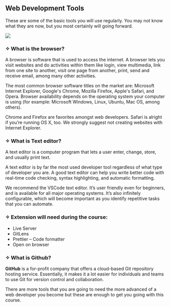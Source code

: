 ## Web Development Tools

These are some of the basic tools you will use regularly. You may not know what they are now, but you most certainly will going forward.

![](https://i.imgur.com/vWY5rj1.png)

### ✧ What is the browser?

A browser is software that is used to access the internet. A browser lets you visit websites and do activities within them like login, view multimedia, link from one site to another, visit one page from another, print, send and receive email, among many other activities.

The most common browser software titles on the market are: Microsoft Internet Explorer, Google's Chrome, Mozilla Firefox, Apple's Safari, and Opera. Browser availability depends on the operating system your computer is using (for example: Microsoft Windows, Linux, Ubuntu, Mac OS, among others).

Chrome and Firefox are favorites amongst web developers. Safari is alright if you’re running OS X, too. We strongly suggest not creating websites with Internet Explorer.

### ✧ What is Text editor?

A text editor is a computer program that lets a user enter, change, store, and usually print text.

A text editor is by far the most used developer tool regardless of what type of developer you are. A good text editor can help you write better code with real-time code checking, syntax highlighting, and automatic formatting.

We recommend the VSCode text editor. It’s user friendly even for beginners, and is available for all major operating systems. It’s also infinitely configurable, which will become important as you identify repetitive tasks that you can automate.

### ✧ Extension will need during the course:

- Live Server
- GitLens
- Prettier – Code formatter
- Open on browser

### ✧ What is Github?

**GitHub** is a for-profit company that offers a cloud-based Git repository hosting service. Essentially, it makes it a lot easier for individuals and teams to use Git for version control and collaboration.

There are more tools that you are going to need the more advanced of a web developer you become but these are enough to get you going with this course.
